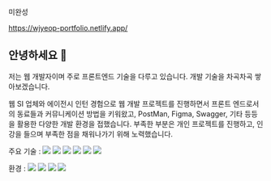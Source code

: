 미완성

https://wjyeop-portfolio.netlify.app/

## 안녕하세요 👋<br/>
저는 웹 개발자이며 주로 프론트엔드 기술을 다루고 있습니다.
개발 기술을 차곡차곡 쌓아보겠습니다.

웹 SI 업체와 에이전시 인턴 경험으로 웹 개발 프로젝트를 진행하면서 프론트 엔드로서의 동료들과 커뮤니케이션 방법을 키워왔고, PostMan, Figma, Swagger, 기타 등등을 활용한 다양한 개발 환경을 접했습니다.
부족한 부분은 개인 프로젝트를 진행하고, 인강을 들으며 부족한 점을 채워나가기 위해 노력했습니다.

주요 기술 : 
<img src="https://img.shields.io/badge/JavaScript-F7DF1E?style=plastic&logo=JavaScript&logoColor=white"/>
<img src="https://img.shields.io/badge/TypeScript-3178C6?style=plastic&logo=TypeScript&logoColor=white"/>
<img src="https://img.shields.io/badge/HTML-E34F26?style=plastic&logo=HTML&logoColor=white"/>
<img src="https://img.shields.io/badge/CSS-1572B6?style=plastic&logo=CSS&logoColor=white"/>
<img src="https://img.shields.io/badge/React-61DAFB?style=plastic&logo=React&logoColor=white"/>
<img src="https://img.shields.io/badge/Recoil-61DAFB?style=plastic&logo=Recoil&logoColor=white"/>

환경 :
<img src="https://img.shields.io/badge/Github-181717?style=plastic&logo=Github&logoColor=white"/>
<img src="https://img.shields.io/badge/Postman-FF6C37?style=plastic&logo=Postman&logoColor=white"/>
<img src="https://img.shields.io/badge/Swagger-85EA2D?style=plastic&logo=Swagger&logoColor=white"/>
<img src="https://img.shields.io/badge/Figma-F24E1E?style=plastic&logo=Figma&logoColor=white"/>
